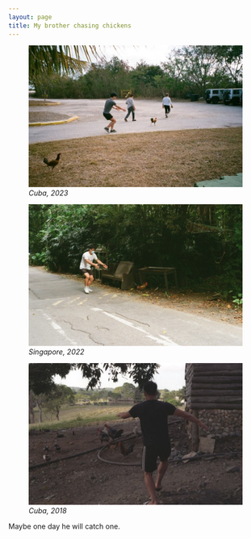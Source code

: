 ```yaml
---
layout: page
title: My brother chasing chickens
---
```



<figure class="figure">
<img src="/media/travel/miko2.jpg" class="center-image">
<figcaption class="caption"><i>Cuba, 2023</i></figcaption>
</figure>

<figure class="figure">
<img src="/media/travel/miko1.jpg" class="center-image">
<figcaption class="caption"><i>Singapore, 2022</i></figcaption>
</figure>

<figure class="figure">
<img src="/media/travel/miko0.jpg" class="center-image">
<figcaption class="caption"><i>Cuba, 2018</i></figcaption>
</figure>

Maybe one day he will catch one.
